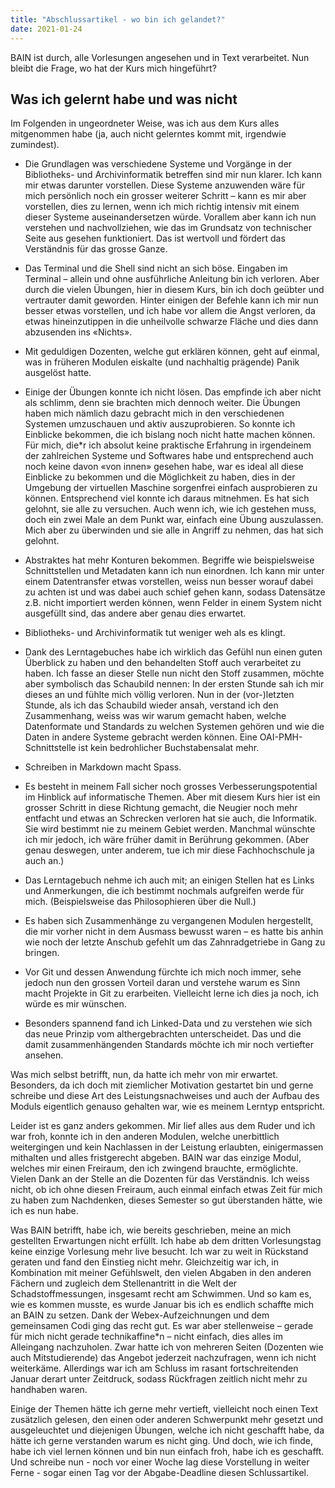 ```yaml
---
title: "Abschlussartikel - wo bin ich gelandet?"
date: 2021-01-24
---
```


BAIN ist durch, alle Vorlesungen angesehen und in Text verarbeitet. Nun bleibt die Frage, wo hat der Kurs mich hingeführt?

## Was ich gelernt habe und was nicht
Im Folgenden in ungeordneter Weise, was ich aus dem Kurs alles mitgenommen habe (ja, auch nicht gelerntes kommt mit, irgendwie zumindest).

- Die Grundlagen was verschiedene Systeme und Vorgänge in der Bibliotheks- und Archivinformatik betreffen sind mir nun klarer. Ich kann mir etwas darunter vorstellen. Diese Systeme anzuwenden wäre für mich persönlich noch ein grosser weiterer Schritt – kann es mir aber vorstellen, dies zu lernen, wenn ich mich richtig intensiv mit einem dieser Systeme auseinandersetzen würde. Vorallem aber kann ich nun verstehen und nachvollziehen, wie das im Grundsatz von technischer Seite aus gesehen funktioniert. Das ist wertvoll und fördert das Verständnis für das grosse Ganze.

- Das Terminal und die Shell sind nicht an sich böse. Eingaben im Terminal – allein und ohne ausführliche Anleitung bin ich verloren. Aber durch die vielen Übungen, hier in diesem Kurs, bin ich doch geübter und vertrauter damit geworden. Hinter einigen der Befehle kann ich mir nun besser etwas vorstellen, und ich habe vor allem die Angst verloren, da etwas hineinzutippen in die unheilvolle schwarze Fläche und dies dann abzusenden ins «Nichts».
- Mit geduldigen Dozenten, welche gut erklären können, geht auf einmal, was in früheren Modulen eiskalte (und nachhaltig prägende) Panik ausgelöst hatte.
- Einige der Übungen konnte ich nicht lösen. Das empfinde ich aber nicht als schlimm, denn sie brachten mich dennoch weiter. Die Übungen haben mich nämlich dazu gebracht mich in den verschiedenen Systemen umzuschauen und aktiv auszuprobieren. So konnte ich Einblicke bekommen, die ich bislang noch nicht hatte machen können. Für mich, die\*r ich absolut keine praktische Erfahrung in irgendeinem der zahlreichen Systeme und Softwares habe und entsprechend auch noch keine davon «von innen» gesehen habe, war es ideal all diese Einblicke zu bekommen und die Möglichkeit zu haben, dies in der Umgebung der virtuellen Maschine sorgenfrei einfach ausprobieren zu können. Entsprechend viel konnte ich daraus mitnehmen. Es hat sich gelohnt, sie alle zu versuchen. Auch wenn ich, wie ich gestehen muss, doch ein zwei Male an dem Punkt war, einfach eine Übung auszulassen. Mich aber zu überwinden und sie alle in Angriff zu nehmen, das hat sich gelohnt.
- Abstraktes hat mehr Konturen bekommen. Begriffe wie beispielsweise Schnittstellen und Metadaten kann ich nun einordnen. Ich kann mir unter einem Datentransfer etwas vorstellen, weiss nun besser worauf dabei zu achten ist und was dabei auch schief gehen kann, sodass Datensätze z.B. nicht importiert werden können, wenn Felder in einem System nicht ausgefüllt sind, das andere aber genau dies erwartet.
- Bibliotheks- und Archivinformatik tut weniger weh als es klingt.
- Dank des Lerntagebuches habe ich wirklich das Gefühl nun einen guten Überblick zu haben und den behandelten Stoff auch verarbeitet zu haben. Ich fasse an dieser Stelle nun nicht den Stoff zusammen, möchte aber symbolisch das Schaubild nennen: In der ersten Stunde sah ich mir dieses an und fühlte mich völlig verloren. Nun in der (vor-)letzten Stunde, als ich das Schaubild wieder ansah, verstand ich den Zusammenhang, weiss was wir warum gemacht haben, welche Datenformate und Standards zu welchen Systemen gehören und wie die Daten in andere Systeme gebracht werden können. Eine OAI-PMH-Schnittstelle ist kein bedrohlicher Buchstabensalat mehr.
- Schreiben in Markdown macht Spass.
- Es besteht in meinem Fall sicher noch grosses Verbesserungspotential im Hinblick auf informatische Themen. Aber mit diesem Kurs hier ist ein grosser Schritt in diese Richtung gemacht, die Neugier noch mehr entfacht und etwas an Schrecken verloren hat sie auch, die Informatik. Sie wird bestimmt nie zu meinem Gebiet werden. Manchmal wünschte ich mir jedoch, ich wäre früher damit in Berührung gekommen. (Aber genau deswegen, unter anderem, tue ich mir diese Fachhochschule ja auch an.)
- Das Lerntagebuch nehme ich auch mit; an einigen Stellen hat es Links und Anmerkungen, die ich bestimmt nochmals aufgreifen werde für mich. (Beispielsweise das Philosophieren über die Null.)
- Es haben sich Zusammenhänge zu vergangenen Modulen hergestellt, die mir vorher nicht in dem Ausmass bewusst waren – es hatte bis anhin wie noch der letzte Anschub gefehlt um das Zahnradgetriebe in Gang zu bringen.
- Vor Git und dessen Anwendung fürchte ich mich noch immer, sehe jedoch nun den grossen Vorteil daran und verstehe warum es Sinn macht Projekte in Git zu erarbeiten. Vielleicht lerne ich dies ja noch, ich würde es mir wünschen.
- Besonders spannend fand ich Linked-Data und zu verstehen wie sich das neue Prinzip vom althergebrachten unterscheidet. Das und die damit zusammenhängenden Standards möchte ich mir noch vertiefter ansehen.

Was mich selbst betrifft, nun, da hatte ich mehr von mir erwartet. Besonders, da ich doch mit ziemlicher Motivation gestartet bin und gerne schreibe und diese Art des Leistungsnachweises und auch der Aufbau des Moduls eigentlich genauso gehalten war, wie es meinem Lerntyp entspricht. 

Leider ist es ganz anders gekommen. Mir lief alles aus dem Ruder und ich war froh, konnte ich in den anderen Modulen, welche unerbittlich weitergingen und kein Nachlassen in der Leistung erlaubten, einigermassen mithalten und alles fristgerecht abgeben. BAIN war das einzige Modul, welches mir einen Freiraum, den ich zwingend brauchte, ermöglichte. Vielen Dank an der Stelle an die Dozenten für das Verständnis. Ich weiss nicht, ob ich ohne diesen Freiraum, auch einmal einfach etwas Zeit für mich zu haben zum Nachdenken, dieses Semester so gut überstanden hätte, wie ich es nun habe.

Was BAIN betrifft, habe ich, wie bereits geschrieben, meine an mich gestellten Erwartungen nicht erfüllt. Ich habe ab dem dritten Vorlesungstag keine einzige Vorlesung mehr live besucht. Ich war zu weit in Rückstand geraten und fand den Einstieg nicht mehr. Gleichzeitig war ich, in Kombination mit meiner Gefühlswelt, den vielen Abgaben in den anderen Fächern und zugleich dem Stellenantritt in die Welt der Schadstoffmessungen, insgesamt recht am Schwimmen. Und so kam es, wie es kommen musste, es wurde Januar bis ich es endlich schaffte mich an BAIN zu setzen. Dank der Webex-Aufzeichnungen und dem gemeinsamen Codi ging das recht gut. Es war aber stellenweise – gerade für mich nicht gerade technikaffine\*n – nicht einfach, dies alles im Alleingang nachzuholen. Zwar hatte ich von mehreren Seiten (Dozenten wie auch Mitstudierende) das Angebot jederzeit nachzufragen, wenn ich nicht weiterkäme. Allerdings war ich am Schluss im rasant fortschreitenden Januar derart unter Zeitdruck, sodass Rückfragen zeitlich nicht mehr zu handhaben waren.

Einige der Themen hätte ich gerne mehr vertieft, vielleicht noch einen Text zusätzlich gelesen, den einen oder anderen Schwerpunkt mehr gesetzt und ausgeleuchtet und diejenigen Übungen, welche ich nicht geschafft habe, da hätte ich gerne verstanden warum es nicht ging.
Und doch, wie ich finde, habe ich viel lernen können und bin nun einfach froh, habe ich es geschafft. Und schreibe nun - noch vor einer Woche lag diese Vorstellung in weiter Ferne - sogar einen Tag vor der Abgabe-Deadline diesen Schlussartikel.


